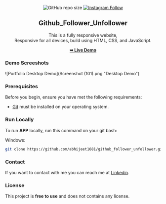 <div align="center">
  
  ![GitHub repo size](https://img.shields.io/github/repo-size/abhijeet1681/weather-forecast)
  [![Instagram Follow](https://img.shields.io/badge/-Instagram-FF1494)](https://instagram.com/developer_abhii?igshid=ZDdkNTZiNTM=)


  <h2 align="center">Github_Follower_Unfollower</h2>

  This is a fully responsive website, <br />Responsive for all devices, build using HTML, CSS, and JavaScript.

  <a href="https://abhi-weather-appp.netlify.app/"><strong>➥ Live Demo</strong></a>

</div>


### Demo Screeshots

![Portfolio Desktop Demo](Screenshot (101).png "Desktop Demo")

### Prerequisites

Before you begin, ensure you have met the following requirements:

* [Git](https://git-scm.com/downloads "Download Git") must be installed on your operating system.

### Run Locally

To run **APP** locally, run this command on your git bash:

Windows:

```bash
git clone https://github.com/abhijeet1681/github_follower_unfollower.git
```

### Contact

If you want to contact with me you can reach me at [Linkedin](www.linkedin.com/in/abhijeet-jadhav-30b625211).

### License

This project is **free to use** and does not contains any license.
